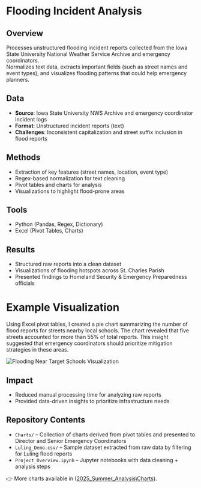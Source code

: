 # Flooding Incident Analysis

## Overview
Processes unstructured flooding incident reports collected from the Iowa State University National Weather Service Archive and emergency coordinators.  
Normalizes text data, extracts important fields (such as street names and event types), and visualizes flooding patterns that could help emergency planners.

## Data
- **Source**: Iowa State University NWS Archive and emergency coordinator incident logs
- **Format**: Unstructured incident reports (text)  
- **Challenges**: Inconsistent capitalization and street suffix inclusion in flood reports 

## Methods
- Extraction of key features (street names, location, event type)  
- Regex-based normalization for text cleaning  
- Pivot tables and charts for analysis  
- Visualizations to highlight flood-prone areas  

## Tools
- Python (Pandas, Regex, Dictionary)  
- Excel (Pivot Tables, Charts)   

## Results
- Structured raw reports into a clean dataset  
- Visualizations of flooding hotspots across St. Charles Parish  
- Presented findings to Homeland Security & Emergency Preparedness officials  

# Example Visualization
Using Excel pivot tables, I created a pie chart summarizing the number of flood reports for streets nearby local schools. The chart revealed that five streets accounted for more than 55% of total reports. This insight suggested that emergency coordinators should prioritize mitigation strategies in these areas.

![Flooding Near Target Schools Visualization]([https://github.com/cordialApple/flood-report-analysis/blob/main/Summer%202025%20Analysis/Charts/Reports_Near_Target_Schools.png])

## Impact
- Reduced manual processing time for analyzing raw reports  
- Provided data-driven insights to prioritize infrastructure needs  

## Repository Contents
- `Charts/` –  Collection of charts derived from pivot tables and presented to Director and Senior Emergency Coordinators
- `Luling_Demo.csv/` – Sample dataset extracted from raw data by filtering for Luling flood reports
- `Project_Overview.ipynb` – Jupyter notebooks with data cleaning + analysis steps 


👉 More charts available in ([2025_Summer_Analysis\Charts](https://github.com/cordialApple/flood-report-analysis/tree/main/Summer%202025%20Analysis/Charts)).


